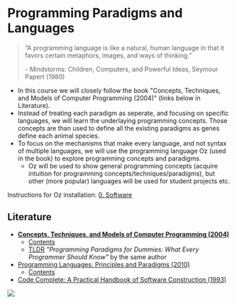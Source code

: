 # Programming Paradigms and Languages

>“A programming language is like a natural, human language in that it favors certain metaphors, images, and ways of thinking.”
>
>\- Mindstorms: Children, Computers, and Powerful Ideas, Seymour Papert (1980)

- In this course we will closely follow the book "Concepts, Techniques, and Models of Computer Programming (2004)" (links below in Literature).
- Instead of treating each paradigm as seperate, and focusing on specific languages, we will learn the underlaying programming concepts. Those concepts are than used to define all the existing paradigms as genes define each animal species.
- To focus on the mechanisms that make every language, and not syntax of multiple languages, we will use the programming language Oz (used in the book) to explore programming concepts and paradigms.
    - Oz will be used to show general programming concepts (acquire intuition for programming concepts/techniques/paradigms), but other (more popular) languages will be used for student projects etc.

Instructions for Oz installation: [0. Software](0-Software.md)

## Literature
- [**Concepts, Techniques, and Models of Computer Programming (2004)**](https://www.goodreads.com/book/show/772585.Concepts_Techniques_and_Models_of_Computer_Programming)
    - [Contents](https://mitpress.ublish.com/ereader/39/?preview#page/v)
    - [TLDR](https://www.info.ucl.ac.be/~pvr/VanRoyChapter.pdf) *"Programming Paradigms for Dummies: What Every Programmer Should Know"* by the same author
- [Programming Languages: Principles and Paradigms (2010)](https://www.goodreads.com/book/show/7322948-programming-languages)
    - [Contents](http://www.springer.com/cda/content/document/cda_downloaddocument/9781848829138-t1.pdf)
- [Code Complete: A Practical Handbook of Software Construction (1993)](https://www.goodreads.com/book/show/4845.Code_Complete)

<img src="https://www.info.ucl.ac.be/~pvr/paradigmsDIAGRAMeng108.jpg"></img>
